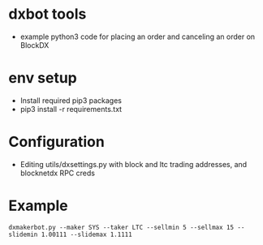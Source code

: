 # dxbot tools
- example python3 code for placing an order and canceling an order on BlockDX

# env setup
- Install required pip3 packages
- pip3 install -r requirements.txt

# Configuration
- Editing utils/dxsettings.py with block and ltc trading addresses, and blocknetdx RPC creds

# Example
```dxmakerbot.py --maker SYS --taker LTC --sellmin 5 --sellmax 15 --slidemin 1.00111 --slidemax 1.1111```
